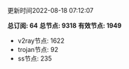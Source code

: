 更新时间2022-08-18 07:12:07

**总订阅: 64**
**总节点: 9318**
**有效节点: 1949**
- v2ray节点: 1622
- trojan节点: 92
- ss节点: 235
